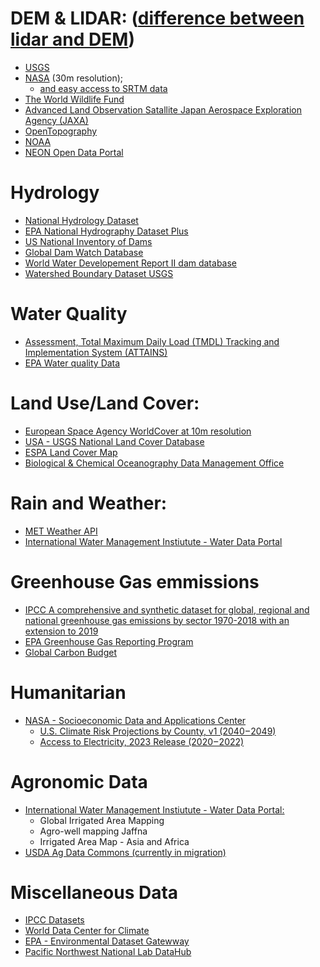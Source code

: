 # DEM & LIDAR: ([difference between lidar and DEM](https://www.usgs.gov/faqs/what-difference-between-lidar-data-and-digital-elevation-model-dem))
* [USGS](https://earthexplorer.usgs.gov/)
* [NASA](https://asterweb.jpl.nasa.gov/gdem.asp)  (30m resolution); 
    * [and easy access to SRTM data](http://dwtkns.com/srtm/)
* [The World Wildlife Fund](https://www.worldwildlife.org/pages/hydrosheds)
* [Advanced Land Observation Satallite Japan Aerospace Exploration Agency (JAXA)](https://www.eorc.jaxa.jp/ALOS/en/index_e.htm)
* [OpenTopography](https://opentopography.org/developers)
* [NOAA](https://coast.noaa.gov/inventory/#)
* [NEON Open Data Portal](https://data.neonscience.org/data-products/explore)

# Hydrology
* [National Hydrology Dataset](https://www.usgs.gov/national-hydrography/national-hydrography-dataset)
* [EPA National Hydrography Dataset Plus](https://www.usgs.gov/national-hydrography/national-hydrography-dataset)
* [US National Inventory of Dams](https://nid.sec.usace.army.mil/#/)
* [Global Dam Watch Database](https://www.globaldamwatch.org/database)
* [World Water Developement Report II dam database](https://wwdrii.sr.unh.edu/download.html)
* [Watershed Boundary Dataset USGS](https://www.usgs.gov/national-hydrography/watershed-boundary-dataset)

# Water Quality
* [Assessment, Total Maximum Daily Load (TMDL) Tracking and Implementation System (ATTAINS)](https://www.epa.gov/waterdata/get-data-access-public-attains-data)
* [EPA Water quality Data](https://www.epa.gov/waterdata/water-quality-data)
# Land Use/Land Cover:
* [European Space Agency WorldCover at 10m resolution](https://esa-worldcover.org/en)
* [USA - USGS National Land Cover Database](https://www.usgs.gov/centers/eros/science/national-land-cover-database)
* [ESPA Land Cover Map](https://waterdata.iwmi.org/applications/espa/)
* [Biological & Chemical Oceanography Data Management Office](https://guide.bco-dmo.org/access-and-reuse#bco-dmo-api)

# Rain and Weather:
* [MET Weather API](https://api.met.no/weatherapi/documentation)
* [International Water Management Instiutute - Water Data Portal](https://waterdata.iwmi.org/pages/Products.php)

# Greenhouse Gas emmissions
* [IPCC A comprehensive and synthetic dataset for global, regional and national greenhouse gas emissions by sector 1970-2018 with an extension to 2019](https://zenodo.org/records/6483002#.Yx8Le-zMJGq)
* [EPA Greenhouse Gas Reporting Program](https://www.epa.gov/ghgreporting/data-sets)
* [Global Carbon Budget](https://www.icos-cp.eu/science-and-impact/global-carbon-budget)

# Humanitarian
* [NASA - Socioeconomic Data and Applications Center](https://sedac.ciesin.columbia.edu/data/set/ipcc-socio-economic-baseline)
    * [U.S. Climate Risk Projections by County, v1 (2040 – 2049)](https://sedac.ciesin.columbia.edu/data/set/crv-us-climate-risk-proj-county-2040-2049)
    * [Access to Electricity, 2023 Release (2020 – 2022)](https://sedac.ciesin.columbia.edu/data/set/sdgi-7-1-1-access-electricity-2023)

# Agronomic Data
* [International Water Management Instiutute - Water Data Portal:](https://waterdata.iwmi.org/pages/Products.php)
    * Global Irrigated Area Mapping
    * Agro-well mapping Jaffna 
    * Irrigated Area Map - Asia and Africa
* [USDA Ag Data Commons (currently in migration)](https://data.nal.usda.gov/nal-terms/agronomy)

# Miscellaneous Data 
* [IPCC Datasets](https://ipcc-browser.ipcc-data.org/browser/search)
* [World Data Center for Climate](https://www.wdc-climate.de/ui/)
* [EPA - Environmental Dataset Gatewway](https://www.epa.gov/data/environmental-dataset-gateway)
* [Pacific Northwest National Lab DataHub](https://data.pnnl.gov/)